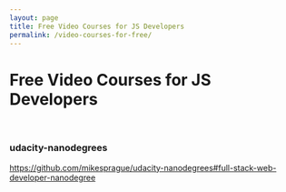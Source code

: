 ```yaml
---
layout: page
title: Free Video Courses for JS Developers
permalink: /video-courses-for-free/
---
```


# Free Video Courses for JS Developers

<br/>

### udacity-nanodegrees
https://github.com/mikesprague/udacity-nanodegrees#full-stack-web-developer-nanodegree
